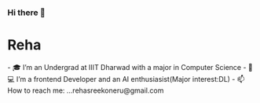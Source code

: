 ### Hi there 👋

<!--
**Rehasree/Rehasree** is a ✨ _special_ ✨ repository because its `README.md` (this file) appears on your GitHub profile.
Here are some ideas to get you started:
-->
<h1 text-align="center">Reha</h1>
- 🎓 I’m an Undergrad at IIIT Dharwad with a major in Computer Science 
- 👩💻 I’m a frontend Developer and an AI enthusiasist(Major interest:DL)
- 📫 How to reach me: ...rehasreekoneru@gmail.com
